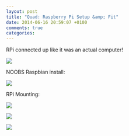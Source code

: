 ```yaml
---
layout: post
title: "Quad: Raspberry Pi Setup &amp; Fit"
date: 2014-06-16 20:59:07 +0100
comments: true
categories: 
---
```


RPi connected up like it was an actual computer!

![](https://files.ianrenton.com/sites/quadcopter/61.jpg)

NOOBS Raspbian install:

![](https://files.ianrenton.com/sites/quadcopter/62.jpg)

RPi Mounting:

![](https://files.ianrenton.com/sites/quadcopter/58.jpg)

![](https://files.ianrenton.com/sites/quadcopter/59.jpg)

![](https://files.ianrenton.com/sites/quadcopter/60.jpg)
